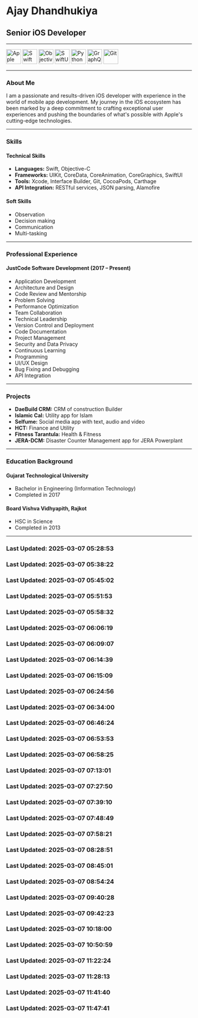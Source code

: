 # Ajay Dhandhukiya
## Senior iOS Developer

---

<p align='left'>
     <img src='https://img.icons8.com/external-tal-revivo-bold-tal-revivo/344/external-apple-inc-logotype-of-an-american-multinational-technology-company-logo-bold-tal-revivo.png' alt="Apple" width="40" height="40">
    <img src='https://img.icons8.com/color/344/swift.png' alt="Swift" width="40" height="40">
    <img src='https://www.vectorlogo.zone/logos/apple_objectivec/apple_objectivec-icon.svg' alt="Objective C" width="40" height="40">
    <img src='https://img.icons8.com/color/344/swiftui.png' alt="SwiftUI" width="40" height="40">
    <img src='https://img.icons8.com/color/344/python--v1.png' alt="Python" width="40" height="40">
     <img src='https://www.vectorlogo.zone/logos/graphql/graphql-icon.svg' alt="GraphQL" width="40" height="40">
     <img src='https://www.vectorlogo.zone/logos/git-scm/git-scm-icon.svg' alt="Git" width="40" height="40">


</p>

---

### About Me

I am a passionate and results-driven iOS developer with experience in the world of mobile app development. My journey in the iOS ecosystem has been marked by a deep commitment to crafting exceptional user experiences and pushing the boundaries of what's possible with Apple's cutting-edge technologies.

---

### Skills

#### Technical Skills
- **Languages:** Swift, Objective-C
- **Frameworks:** UIKit, CoreData, CoreAnimation, CoreGraphics, SwiftUI
- **Tools:** Xcode, Interface Builder, Git, CocoaPods, Carthage
- **API Integration:** RESTful services, JSON parsing, Alamofire

#### Soft Skills
- Observation
- Decision making
- Communication
- Multi-tasking

---

### Professional Experience

#### JustCode Software Development (2017 – Present)
- Application Development
- Architecture and Design
- Code Review and Mentorship
- Problem Solving
- Performance Optimization
- Team Collaboration
- Technical Leadership
- Version Control and Deployment
- Code Documentation
- Project Management
- Security and Data Privacy
- Continuous Learning
- Programming
- UI/UX Design
- Bug Fixing and Debugging
- API Integration

---

### Projects
- **DaeBuild CRM:** CRM of construction Builder
- **Islamic Cal:** Utility app for Islam
- **Selfume:** Social media app with text, audio and video
- **HCT:** Finance and Utility
- **Fitness Tarantula:** Health & Fitness
- **JERA-DCM:** Disaster Counter Management app for JERA Powerplant

---

### Education Background

#### Gujarat Technological University
- Bachelor in Engineering (Information Technology)
- Completed in 2017

#### Board Vishva Vidhyapith, Rajkot
- HSC in Science
- Completed in 2013

---
### Last Updated: 2025-03-07 05:28:53
### Last Updated: 2025-03-07 05:38:22
### Last Updated: 2025-03-07 05:45:02
### Last Updated: 2025-03-07 05:51:53
### Last Updated: 2025-03-07 05:58:32
### Last Updated: 2025-03-07 06:06:19
### Last Updated: 2025-03-07 06:09:07
### Last Updated: 2025-03-07 06:14:39
### Last Updated: 2025-03-07 06:15:09
### Last Updated: 2025-03-07 06:24:56
### Last Updated: 2025-03-07 06:34:00
### Last Updated: 2025-03-07 06:46:24
### Last Updated: 2025-03-07 06:53:53
### Last Updated: 2025-03-07 06:58:25
### Last Updated: 2025-03-07 07:13:01
### Last Updated: 2025-03-07 07:27:50
### Last Updated: 2025-03-07 07:39:10
### Last Updated: 2025-03-07 07:48:49
### Last Updated: 2025-03-07 07:58:21
### Last Updated: 2025-03-07 08:28:51
### Last Updated: 2025-03-07 08:45:01
### Last Updated: 2025-03-07 08:54:24
### Last Updated: 2025-03-07 09:40:28
### Last Updated: 2025-03-07 09:42:23
### Last Updated: 2025-03-07 10:18:00
### Last Updated: 2025-03-07 10:50:59
### Last Updated: 2025-03-07 11:22:24
### Last Updated: 2025-03-07 11:28:13
### Last Updated: 2025-03-07 11:41:40
### Last Updated: 2025-03-07 11:47:41
